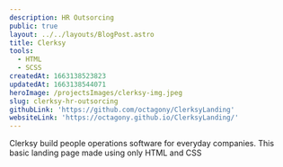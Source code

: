 ```yaml
---
description: HR Outsorcing
public: true
layout: ../../layouts/BlogPost.astro
title: Clerksy
tools:
  - HTML
  - SCSS
createdAt: 1663138523823
updatedAt: 1663138544071
heroImage: /projectsImages/clerksy-img.jpeg
slug: clerksy-hr-outsorcing
githubLink: 'https://github.com/octagony/ClerksyLanding'
websiteLink: 'https://octagony.github.io/ClerksyLanding/'
---
```


Clerksy build people operations software for everyday companies. This basic landing page made using only HTML and CSS
